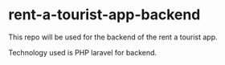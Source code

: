 # rent-a-tourist-app-backend
This repo will be used for the backend of the rent a tourist app.

Technology used is PHP laravel for backend.
